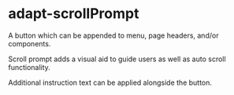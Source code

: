 # adapt-scrollPrompt

A button which can be appended to menu, page headers, and/or components.

Scroll prompt adds a visual aid to guide users as well as auto scroll functionality.

Additional instruction text can be applied alongside the button.
